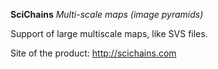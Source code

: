 **SciChains**
*Multi-scale maps (image pyramids)*

Support of large multiscale maps, like SVS files.

Site of the product: http://scichains.com
